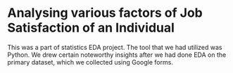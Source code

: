 # Analysing various factors of Job Satisfaction of an Individual
This was a part of statistics EDA project. The tool that we had utilized was Python. We drew certain noteworthy insights after we had done EDA on the primary dataset, which we collected using Google forms.
